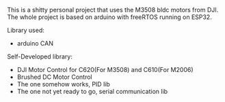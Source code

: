 This is a shitty personal project that uses the M3508 bldc motors from DJI.  
The whole project is based on arduino with freeRTOS running on ESP32.  

Library used:  
* arduino CAN  
  
Self-Developed library:  
* DJI Motor Control for C620(For M3508) and C610(For M2006)  
* Brushed DC Motor Control  
* The one somehow works, PID lib  
* The one not yet ready to go, serial communication lib  

